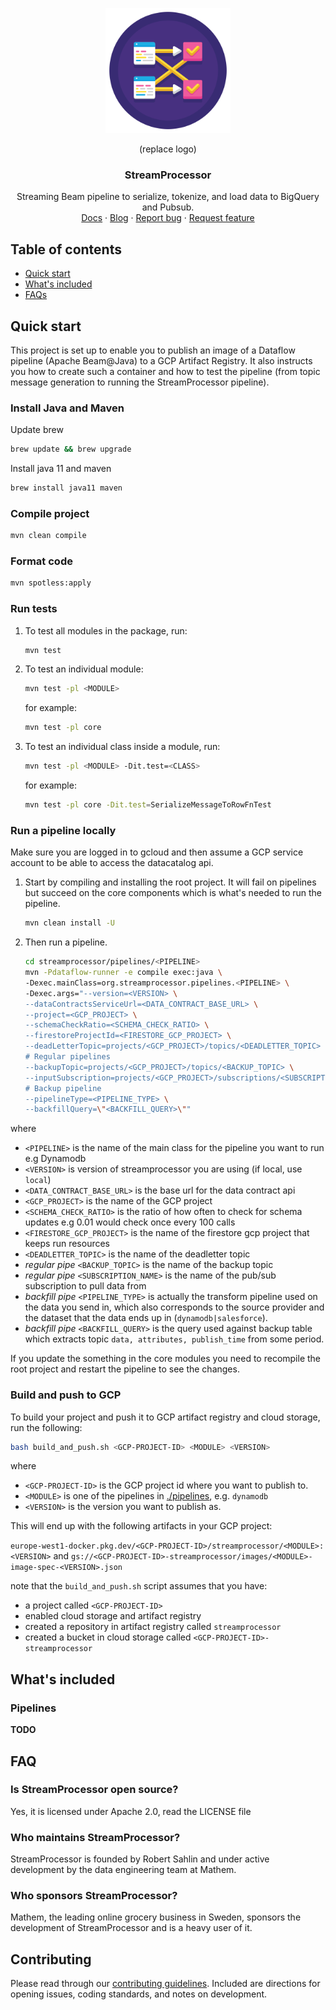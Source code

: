 <p align="center">
	<img src="./images/streamprocessor.logo.png" alt="StreamProcessor logo" width="200">
</p>

<p align="center">(replace logo)</p>
<h3 align="center">StreamProcessor</h3>

<p align="center">
Streaming Beam pipeline to serialize, tokenize, and load data to BigQuery and Pubsub.
<br>
<a href="https://github.com/mhlabs/streamprocessor/docs/main.md">Docs</a>
·
<a href="https://blog.mhlabs.com/">Blog</a>
·
<a href="https://github.com/mhlabs/streamprocessor/issues/new?assignees=-&labels=bug&template=bug_report.yml">Report bug</a>
·
<a href="https://github.com/mhlabs/streamprocessor/issues/new?assignees=&labels=feature&template=feature_request.yml">Request feature</a>
</p>

## Table of contents

- [Quick start](#quick-start)
- [What's included](#whats-included)
- [FAQs](#faq)

## Quick start

This project is set up to enable you to publish an image of a Dataflow pipeline (Apache Beam@Java) to a GCP Artifact Registry. It also instructs you how to create such a container and how to test the pipeline (from topic message generation to running the StreamProcessor pipeline).


### Install Java and Maven

Update brew
```bash
brew update && brew upgrade
```

Install java 11 and maven
```bash
brew install java11 maven
```

### Compile project
```bash
mvn clean compile
```

### Format code
```bash
mvn spotless:apply
```

### Run tests
1. To test all modules in the package, run:
	```bash
	mvn test
	```
1. To test an individual module:
	```bash
	mvn test -pl <MODULE>
	```
	for example:
	```bash
	mvn test -pl core
	```
1. To test an individual class inside a module, run:
	```bash
	mvn test -pl <MODULE> -Dit.test=<CLASS>
	```
	for example:
	```bash
	mvn test -pl core -Dit.test=SerializeMessageToRowFnTest
	```

### Run a pipeline locally

Make sure you are logged in to gcloud and then assume a GCP service account to be able to access the datacatalog api.

1. Start by compiling and installing the root project. It will fail on pipelines but succeed on the core components which is what's needed to run the pipeline.
	``` bash
	mvn clean install -U
	```
1. Then run a pipeline.
	```bash
	cd streamprocessor/pipelines/<PIPELINE>
	mvn -Pdataflow-runner -e compile exec:java \
	-Dexec.mainClass=org.streamprocessor.pipelines.<PIPELINE> \
	-Dexec.args="--version=<VERSION> \
	--dataContractsServiceUrl=<DATA_CONTRACT_BASE_URL> \
	--project=<GCP_PROJECT> \
	--schemaCheckRatio=<SCHEMA_CHECK_RATIO> \
	--firestoreProjectId=<FIRESTORE_GCP_PROJECT> \
	--deadLetterTopic=projects/<GCP_PROJECT>/topics/<DEADLETTER_TOPIC> \
	# Regular pipelines
	--backupTopic=projects/<GCP_PROJECT>/topics/<BACKUP_TOPIC> \
	--inputSubscription=projects/<GCP_PROJECT>/subscriptions/<SUBSCRIPTION_NAME> \
	# Backup pipeline
	--pipelineType=<PIPELINE_TYPE> \
	--backfillQuery=\"<BACKFILL_QUERY>\""

	```
where
- `<PIPELINE>` is the name of the main class for the pipeline you want to run e.g Dynamodb
- `<VERSION>` is version of streamprocessor you are using (if local, use `local`)
- `<DATA_CONTRACT_BASE_URL>` is the base url for the data contract api
- `<GCP_PROJECT>` is the name of the GCP project
- `<SCHEMA_CHECK_RATIO>` is the ratio of how often to check for schema updates e.g 0.01 would check once every 100 calls
- `<FIRESTORE_GCP_PROJECT>` is the name of the firestore gcp project that keeps run resources
- `<DEADLETTER_TOPIC>` is the name of the deadletter topic
- *regular pipe* `<BACKUP_TOPIC>` is the name of the backup topic
- *regular pipe* `<SUBSCRIPTION_NAME>` is the name of the pub/sub subscription to pull data from
- *backfill pipe* `<PIPELINE_TYPE>` is actually the transform pipeline used on the data you send in, which also corresponds to the source provider and the dataset that the data ends up in (`dynamodb|salesforce`).
- *backfill pipe* `<BACKFILL_QUERY>` is the query used against backup table which extracts topic `data, attributes, publish_time` from some period.

If you update the something in the core modules you need to recompile the root project and restart the pipeline to see the changes.


### Build and push to GCP

To build your project and push it to GCP artifact registry and cloud storage, run the following:
```bash
bash build_and_push.sh <GCP-PROJECT-ID> <MODULE> <VERSION>
```
where
- `<GCP-PROJECT-ID>` is the GCP project id where you want to publish to.
- `<MODULE>` is one of the pipelines in [./pipelines](https://github.com/mhlabs/streamprocessor/tree/DATA-2781-public-streamprocessor), e.g. `dynamodb`
- `<VERSION>` is the version you want to publish as.

This will end up with the following artifacts in your GCP project:

`europe-west1-docker.pkg.dev/<GCP-PROJECT-ID>/streamprocessor/<MODULE>:<VERSION>`
and
`gs://<GCP-PROJECT-ID>-streamprocessor/images/<MODULE>-image-spec-<VERSION>.json`



note that the `build_and_push.sh` script assumes that you have:
- a project called `<GCP-PROJECT-ID>`
- enabled cloud storage and artifact registry
- created a repository in artifact registry called `streamprocessor`
- created a bucket in cloud storage called `<GCP-PROJECT-ID>-streamprocessor`

## What's included
### Pipelines
**TODO**

## FAQ
### Is StreamProcessor open source?

Yes, it is licensed under Apache 2.0, read the LICENSE file

### Who maintains StreamProcessor?

StreamProcessor is founded by Robert Sahlin and under active development by the data engineering team at Mathem.

### Who sponsors StreamProcessor?

Mathem, the leading online grocery business in Sweden, sponsors the development of StreamProcessor and is a heavy user of it.

## Contributing

Please read through our [contributing guidelines](https://github.com/mhlabs/streamprocessor/CONTRIBUTING.md). Included are directions for opening issues, coding standards, and notes on development.

<!-- Moreover, if your pull request contains Java patches or features, you must include [relevant unit tests](https://github.com/..). Adhere to [Code Guide](https://github.com/some/code-guide)

Editor preferences are available in the [editor config](https://github.com/mhlabs/streamprocessor/.editorconfig) for easy use in common text editors. Read more and download plugins at <https://editorconfig.org/>. -->
